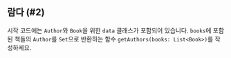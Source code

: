 ## 람다 (#2)

시작 코드에는 `Author`와 `Book`을 위한 `data` 클래스가 포함되어 있습니다. `books`에 포함된 책들의 `Author`를 `Set`으로 반환하는 함수 `getAuthors(books: List<Book>)`를 작성하세요.